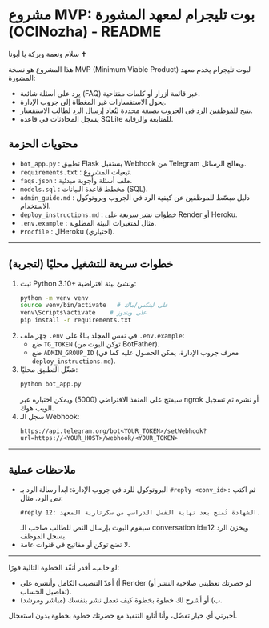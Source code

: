 # مشروع MVP: بوت تليجرام لمعهد المشورة (OCINozha) - README

سلام ونعمة وبركة يا أبونا ✝️

هذا المشروع هو نسخة MVP (Minimum Viable Product) لبوت تليجرام يخدم معهد المشورة:
- يرد على أسئلة شائعة (FAQ) عبر قائمة أزرار أو كلمات مفتاحية.
- يحول الاستفسارات غير المغطاة إلى جروب الإدارة.
- يتيح للموظفين الرد في الجروب بصيغة محددة ليُعاد إرسال الرد لطالب الاستفسار.
- يسجل المحادثات في قاعدة SQLite للمتابعة والرقابة.

## محتويات الحزمة
- `bot_app.py` : تطبيق Flask يستقبل Webhook من Telegram ويعالج الرسائل.
- `requirements.txt` : تبعيات المشروع.
- `faqs.json` : ملف أسئلة وأجوبة مبدئية.
- `models.sql` : مخطط قاعدة البيانات (SQL).
- `admin_guide.md` : دليل مبسّط للموظفين عن كيفية الرد في الجروب وبروتوكول الاستخدام.
- `deploy_instructions.md` : خطوات نشر سريعة على Render أو Heroku.
- `.env.example` : مثال لمتغيرات البيئة المطلوبة.
- `Procfile` : لHeroku (اختياري).

---

## خطوات سريعة للتشغيل محليًا (لتجربة)
1. ثبت Python 3.10+ ونشئ بيئة افتراضية:
   ```bash
   python -m venv venv
   source venv/bin/activate   # على لينكس/ماك
   venv\Scripts\activate    # على ويندوز
   pip install -r requirements.txt
   ```
2. جهّز ملف `.env` في نفس المجلد بناءً على `.env.example`:
   - ضع `TG_TOKEN` (توكن البوت من BotFather).
   - ضع `ADMIN_GROUP_ID` (معرف جروب الإدارة، يمكن الحصول عليه كما في `deploy_instructions.md`).
3. شغّل التطبيق محليًا:
   ```bash
   python bot_app.py
   ```
   سيفتح على المنفذ الافتراضي (5000) ويمكن اختباره عبر ngrok أو نشره ثم تسجيل الويب هوك.
4. سجل الـ Webhook:
   ```
   https://api.telegram.org/bot<YOUR_TOKEN>/setWebhook?url=https://<YOUR_HOST>/webhook/<YOUR_TOKEN>
   ```

---

## ملاحظات عملية
- البروتوكول للرد في جروب الإدارة: ابدأ رسالة الرد بـ `#reply <conv_id>:` ثم اكتب نص الرد. مثال:
  ```
  #reply 12: الشهادة تُمنح بعد نهاية الفصل الدراسي من سكرتارية المعهد.
  ```
  سيقوم البوت بإرسال النص للطالب صاحب الـ conversation id=12 ويخزن الرد بسجل الموظف.
- لا تضع توكن أو مفاتيح في قنوات عامة.

---

لو حابب، أقدر أنفّذ الخطوة التالية فورًا:
- أ) أعدّ التنصيب الكامل وأنشره على Render (لو حضرتك تعطيني صلاحية النشر أو تفاصيل الحساب).  
- ب) أو أشرح لك خطوة بخطوة كيف تعمل نشر بنفسك (مباشر ومرشد).  

أخبرني أي خيار تفضّل، وأنا أتابع التنفيذ مع حضرتك خطوة بخطوة بدون استعجال.
